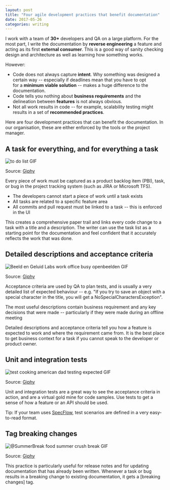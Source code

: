 ```yaml
---
layout: post
title: "Four agile development practices that benefit documentation"
date: 2017-05-26
categories: writing
---
```


I work with a team of **30+** developers and QA on a large platform. For the most part, I write the documentation by **reverse engineering** a feature and acting as its first **external consumer**. This is a good way of sanity checking design and architecture as well as learning how something works.

However:

-   Code does not always capture **intent**. Why something was designed a certain way -- especially if deadlines mean that you have to opt for a **minimum viable solution** -- makes a huge difference to the documentation.
-   Code tells you nothing about **business requirements** and the delineation between **features** is not always obvious.
-   Not all work results in code -- for example, scalability testing might results in a set of **recommended practices**.

Here are four development practices that can benefit the documentation. In our organisation, these are either enforced by the tools or the project manager.

## A task for everything, and for everything a task

![ to do list GIF](https://media3.giphy.com/media/cyMWMsUzpPn8s/giphy.gif)

Source: [Giphy](https://giphy.com/search/to-do-list)

Every piece of work must be captured as a product backlog item (PBI), task, or bug in the project tracking system (such as JIRA or Microsoft TFS).

-   The developers cannot start a piece of work until a task exists
-   All tasks are related to a specific feature area
-   All commits and pull request must be linked to a task -- this is enforced in the UI

This creates a comprehensive paper trail and links every code change to a task with a title and a description. The writer can use the task list as a starting point for the documentation and feel confident that it accurately reflects the work that was done.

## Detailed descriptions and acceptance criteria

![Beeld en Geluid Labs work office busy openbeelden GIF](https://media4.giphy.com/media/3Kp6sZlMqxphC/giphy.gif)

Source: [Giphy](https://giphy.com/gifs/benglabs-httpswwwopenbeeldennlmedia10811-3Kp6sZlMqxphC)

Acceptance criteria are used by QA to plan tests, and is usually a very detailed list of expected behaviour -- e.g. "If you try to save an object with a special character in the title, you will get a NoSpecialCharactersException".

The most useful descriptions contain business requirement and any key decisions that were made -- particularly if they were made during an offline meeting

Detailed descriptions and acceptance criteria tell you how a feature is expected to work and where the requirement came from. It is the best place to get business context for a task if you cannot speak to the developer or product owner.

## Unit and integration tests

![ test cooking american dad testing expected GIF](https://media0.giphy.com/media/7MZ0v9KynmiSA/giphy.gif)

Source: [Giphy](https://giphy.com/gifs/test-testing-expected-7MZ0v9KynmiSA)

Unit and integration tests are a great way to see the acceptance criteria in action, and are a virtual gold mine for code samples. Use tests to get a sense of how a feature or an API should be used.

Tip: If your team uses [SpecFlow](http://specflow.org/), test scenarios are defined in a very easy-to-read format.

## Tag breaking changes

![@SummerBreak food summer crush break GIF](https://media0.giphy.com/media/3oz8xLxnEcXHyVefQc/giphy.gif)

Source: [Giphy](https://giphy.com/gifs/summerbreak-summer-break-3oz8xLxnEcXHyVefQc)

This practice is particularly useful for release notes and for updating documentation that has already been written. Whenever a task or bug results in a breaking change to existing documentation, it gets a [breaking changes] tag.